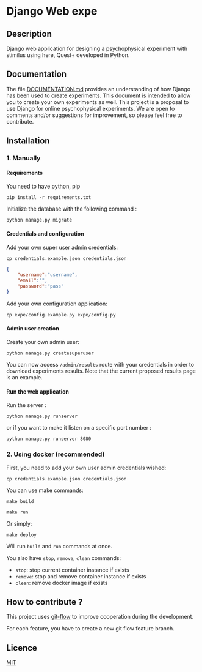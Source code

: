 # Django Web expe

## Description

Django web application for designing a psychophysical experiment with stimilus using here, Quest+ developed in Python.

## Documentation

The file [DOCUMENTATION.md](DOCUMENTATION.md) provides an understanding of how Django has been used to create experiments. This document is intended to allow you to create your own experiments as well. This project is a proposal to use Django for online psychophysical experiments. We are open to comments and/or suggestions for improvement, so please feel free to contribute.

## Installation

### 1. Manually

#### Requirements

You need to have python, pip

```
pip install -r requirements.txt
```

Initialize the database with the following command :

```
python manage.py migrate
```

#### Credentials and configuration
Add your own super user admin credentials:
```
cp credentials.example.json credentials.json
```

```json
{
    "username":"username",
    "email":"",
    "password":"pass"
}
```

Add your own configuration application:
```
cp expe/config.example.py expe/config.py
```

#### Admin user creation

Create your own admin user:
```
python manage.py createsuperuser
```

You can now access `/admin/results` route with your credentials in order to download experiments results.
Note that the current proposed results page is an example.

#### Run the web application

Run the server :

```
python manage.py runserver
```

or if you want to make it listen on a specific port number :

```
python manage.py runserver 8080
```

### 2. Using docker (recommended)

First, you need to add your own user admin credentials wished:
```
cp credentials.example.json credentials.json
```

You can use make commands:

```
make build
```

```
make run
```

Or simply:

```
make deploy
```

Will run `build` and `run` commands at once.

You also have `stop`, `remove`, `clean` commands:
- `stop`: stop current container instance if exists
- `remove`: stop and remove container instance if exists
- `clean`: remove docker image if exists

## How to contribute ?

This project uses [git-flow](https://danielkummer.github.io/git-flow-cheatsheet/) to improve cooperation during the development.

For each feature, you have to create a new git flow feature branch.

## Licence

[MIT](LICENSE)
